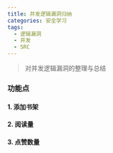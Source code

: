 ```yaml
---
title: 并发逻辑漏洞归纳
categories: 安全学习
tags:
  - 逻辑漏洞
  - 并发
  - SRC
---
```


> 对并发逻辑漏洞的整理与总结

### 功能点

#### 1. 添加书架

#### 2. 阅读量

#### 3. 点赞数量